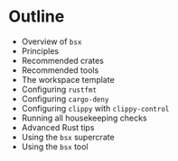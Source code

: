 # Outline

- Overview of `bsx`
- Principles
- Recommended crates
- Recommended tools
- The workspace template
- Configuring `rustfmt`
- Configuring `cargo-deny`
- Configuring `clippy` with `clippy-control`
- Running all housekeeping checks
- Advanced Rust tips
- Using the `bsx` supercrate
- Using the `bsx` tool
